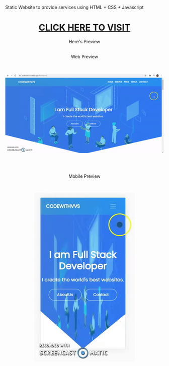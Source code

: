 Static Website to provide services using HTML + CSS + Javascript

<h1 align="center"><a href="https://codewithvvs.netlify.app/" target="_blank">CLICK HERE TO VISIT</a></h1>

<p align="center">
Here's Preview <br/><br/>
  <p align="center">Web Preview</p> <br/>
  <p align="center"><img src="https://github.com/vinayaksavle/Simple-Website-for-Services/blob/master/WebGif.gif" alt="Web Preview"/></p>
  <br/><br/>
  <p align="center">Mobile Preview</p> <br/>
  <p align="center"><img src="https://github.com/vinayaksavle/Simple-Website-for-Services/blob/master/MobileGif.gif" alt="Mobile Preview"/></p>
</p>
